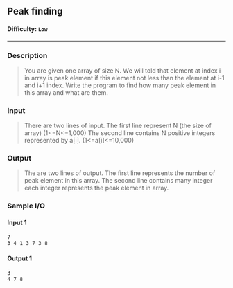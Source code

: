 ## Peak finding
#### Difficulty: `Low`
- - -
### Description
> You are given one array of size N. We will told that element at index i in array is peak element if this element not less than the element at i-1 and i+1 index. Write the program to find how many peak element in this array and what are them.

### Input
>There are two lines of input.
The first line represent N (the size of array) (1<=N<=1,000)
The second line contains N positive integers represented by a[i]. (1<=a[i]<=10,000)

### Output
>The are two lines of output.
The first line represents the number of peak element in this array.
The second line contains many integer each integer represents the peak element in array.

### Sample I/O
#### Input 1
```
7
3 4 1 3 7 3 8
```

#### Output 1
```
3
4 7 8 
```
